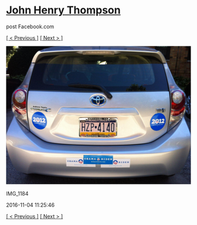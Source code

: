 # [John Henry Thompson](../README.md)
post Facebook.com

[[ < Previous ]](2017-01-04-4.md) [[ Next > ]](2016-10-26-1.md)

[![](../media/2016-11-04/Obama-2012-IMG_1184.jpg)](../README.md)

IMG_1184

2016-11-04 11:25:46

[[ < Previous ]](2017-01-04-4.md) [[ Next > ]](2016-10-26-1.md)
